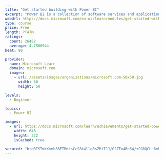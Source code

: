 ```yaml
---
title: "Get started building with Power BI"
excerpt: "Power BI is a collection of software services and applications that let you connect to all sorts of data sources and create compelling visuals and reports. You can benefit from receiving those reports, or you can share them with others inside or outside your organization. Learn the basics of Power BI, how its services and applications work together, and how they can be used to create or experience compelling visuals and analytics based on your data."
webUrl: https://docs.microsoft.com/en-us/learn/modules/get-started-with-power-bi/
type: course
price: Free
length: PT47M
ratings:
  count: 26482
  average: 4.7500944
heat: 90

provider:
  name: Microsoft Learn
  domain: microsoft.com
  images:
    - url: /assets/images/organizations/microsoft.com-50x50.jpg
      width: 50
      height: 50

levels:
  - Beginner

topics:
  - Power BI

images:
  - url: https://docs.microsoft.com/learn/achievements/get-started-power-bi-social.png
    width: 643
    height: 322
    isCached: true

secured: "btqRISTmkXmmb88ETMdksCcS8k4llgRsZMiTJJ/G2ZEu4Rn64/+CG8QCLL6mUX84dNlCHl2SBcV+eVfO28kpKLsA5mfD477tCF3UbKnpIM8kO3hyqDoRrv1F7eet0/VWPOLo2sotCUtGWzR38E1eovz0jt8tGGgYleDAvZWPFmwXoBe9jPN5GkdkGHxqYtY5sAPyzZuqcR1DY3LU8o7n2gmhQxVsEJETI0clDC0xMEZfOTUzISSjQjo2+7/Z+8wNS7fQ8FL/P9zjZVGbalw2btVIYqdKKw1IZib0qUcCpmJ6GRzetN1N+nkxXip7SEqiPhn6eoS/jqH0yare25LpjKZOHQWbwoixmxAdsrJF9wFA+cp04wUUuL9OXcPBQEYRb7q36N0vyFB8HfxKAmaR/8CgsoNm/EhLyC8D5NW96K3oQ3OPBamsSqrRrxqfU6yh;WSxeWem7MTLtceJOQk2AhA=="
---
```


